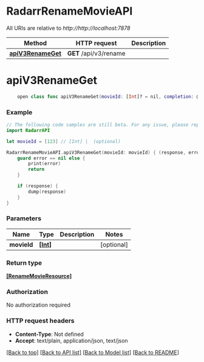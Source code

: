 # RadarrRenameMovieAPI

All URIs are relative to *http://http://localhost:7878*

Method | HTTP request | Description
------------- | ------------- | -------------
[**apiV3RenameGet**](RadarrRenameMovieAPI.md#apiv3renameget) | **GET** /api/v3/rename | 


# **apiV3RenameGet**
```swift
    open class func apiV3RenameGet(movieId: [Int]? = nil, completion: @escaping (_ data: [RenameMovieResource]?, _ error: Error?) -> Void)
```



### Example
```swift
// The following code samples are still beta. For any issue, please report via http://github.com/OpenAPITools/openapi-generator/issues/new
import RadarrAPI

let movieId = [123] // [Int] |  (optional)

RadarrRenameMovieAPI.apiV3RenameGet(movieId: movieId) { (response, error) in
    guard error == nil else {
        print(error)
        return
    }

    if (response) {
        dump(response)
    }
}
```

### Parameters

Name | Type | Description  | Notes
------------- | ------------- | ------------- | -------------
 **movieId** | [**[Int]**](Int.md) |  | [optional] 

### Return type

[**[RenameMovieResource]**](RenameMovieResource.md)

### Authorization

No authorization required

### HTTP request headers

 - **Content-Type**: Not defined
 - **Accept**: text/plain, application/json, text/json

[[Back to top]](#) [[Back to API list]](../README.md#documentation-for-api-endpoints) [[Back to Model list]](../README.md#documentation-for-models) [[Back to README]](../README.md)

